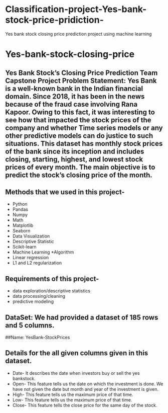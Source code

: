 # Classification-project-Yes-bank-stock-price-pridiction-
Yes bank stock closing price prediction project using machine learning
# Yes-bank-stock-closing-price
## Yes  Bank  Stock’s  Closing  Price  Prediction Team Capstone Project  Problem Statement: Yes Bank is a well-known bank in the Indian financial domain. Since 2018, it has been in the news because of the fraud case involving Rana Kapoor. Owing to this fact, it was interesting to see how that impacted the stock prices of the company and whether Time series models or any other predictive models can do justice to such situations. This dataset has monthly stock prices of the bank since its inception and includes closing, starting, highest, and lowest stock prices of every month. The main objective is to predict the stock’s closing price of the month.
## Methods that we used in this project-
* Python
* Pandas
* Numpy
* Math
* Matplotlib
* Seaborn
* Data Visualization
* Descriptive Statistic
* Scikit-learn
* Machine Learning *Algorithm
* Linear regression  
* L1 and L2 regularization
## Requirements of this project-
* data exploration/descriptive statistics
* data processing/cleaning
* predictive modeling
## DataSet: We had provided a dataset of 185 rows and 5 columns.
##Name: YesBank-StockPrices
## Details for the all given columns given in this dataset.
* Date- It describes the date when investors buy or sell the yes bankstock.
* Open- This feature tells us the date on which the investment is done.
We have not given the date but month and year of the investment is given.
* High- This feature tells us the maximum price of that time.
* Low- This feature tells us the maximum price of that time.
* Close- This feature tells the close price for the same day of the stock.
